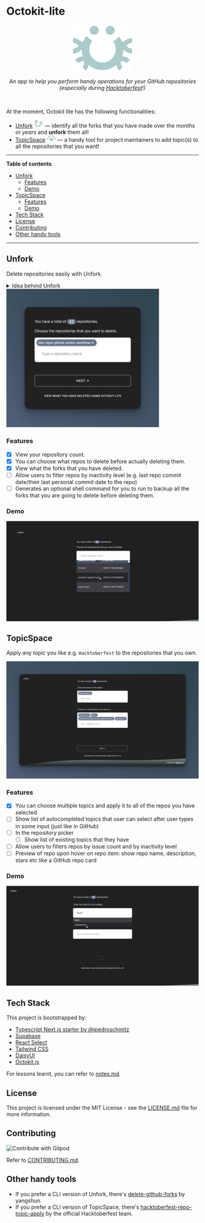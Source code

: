 <h1>Octokit-lite</h1>
<div align='center'>
  <div>
    <img width='160' src='public/logo.png' />
    <p><i>An app to help you perform handy operations for your GitHub repositories (especially during <a href="https://hacktoberfest.com/">Hacktoberfest</a>!)</i></p>
  </div>
  <a href="https://gitpod.io/github.com/lyqht/Octokit-lite/">
  </a>
</div>

<br />

At the moment, Octokit lite has the following functionalities:
- [Unfork](#unfork) <img width='24' src='public/unfork_logo.png' /> — identify all the forks that you have made over the _months_ or _years_ and **unfork** them all!
- [TopicSpace](#topicspace) <img width='24' src='public/topicspace_logo.svg' /> — a handy tool for project maintainers to add topic(s) to all the repositories that you want!

---

**Table of contents**
- [Unfork](#unfork)
  - [Features](#features)
  - [Demo](#demo)
- [TopicSpace](#topicspace)
  - [Features](#features-1)
  - [Demo](#demo-1)
- [Tech Stack](#tech-stack)
- [License](#license)
- [Contributing](#contributing)
- [Other handy tools](#other-handy-tools)

---


## Unfork

Delete repositories easily with Unfork.

<details><summary>Idea behind Unfork</summary>
GitHub forks tend to be created for the following reasons:
1. Following tutorials 📖
2. Contributing to open source projects (especially during [Hacktoberfest](https://hacktoberfest.com/)!) 💻
3. GitHub automatically forking stuff for you when you just wanted to view the source code for a particular file of a project 😆

After months and years, usually these forks still stay in your repository — and that's because of how _inconvenient_ it is to identify and delete the many forks that you have made.

Unfork helps you to solve that problem **easily** ✨
</details>

<img src='screenshots/unfork_preview.png' width='400' />

### Features

- [x] View your repository count.
- [x] You can choose what repos to delete before actually deleting them.
- [x] View what the forks that you have deleted.
- [ ] Allow users to filter repos by inactivity level (e.g. last repo commit date/their last personal commit date to the repo)
- [ ] Generates an optional shell command for you to run to backup all the forks that you are going to delete before deleting them.

### Demo

![](screenshots/Octokitlite-Unfork-Demo.gif)

## TopicSpace

Apply any topic you like e.g. `Hacktoberfest` to the repositories that you own.

<img src='screenshots/topicspace_preview.png' />

### Features
 
- [x] You can choose multiple topics and apply it to all of the repos you have selected
- [ ] Show list of autocompleted topics that user can select after user types in some input (just like in GitHub)
- [ ] In the repository picker
  - [ ] Show list of existing topics that they have
- [ ] Allow users to filters repos by issue count and by inactivity level
- [ ] Preview of repo upon hover on repo item: show repo name, description, stars etc like a GitHub repo card

### Demo

![](screenshots/Octokitlite-TopicSpace-Demo.gif)

## Tech Stack

This project is bootstrapped by:
- [Typescript Next.js starter by @jpedroschmitz](https://github.com/jpedroschmitz/typescript-nextjs-starter)
- [Supabase](https://github.com/supabase/supabase/)
- [React Select](https://react-select.com/)
- [Tailwind CSS](https://tailwindcss.com/)
- [DaisyUI](https://github.com/saadeghi/daisyui)
- [Octokit.js](https://github.com/octokit/octokit.js/)

For lessons learnt, you can refer to [notes.md](notes.md).

## License

This project is licensed under the MIT License - see the [LICENSE.md](LICENSE.md) file for more information.

## Contributing

<img
  src="https://img.shields.io/badge/Contribute%20with-Gitpod-908a85?logo=gitpod"
  alt="Contribute with Gitpod"
/>

Refer to [CONTRIBUTING.md](CONTRIBUTING.md).

## Other handy tools

- If you prefer a CLI version of Unfork, there's [delete-github-forks](https://github.com/yangshun/delete-github-forks) by yangshun.
- If you prefer a CLI version of TopicSpace, there's [hacktoberfest-repo-topic-apply](https://github.com/Hacktoberfest/hacktoberfest-repo-topic-apply) by the official Hacktoberfest team.
